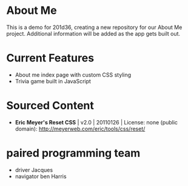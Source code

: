 # About Me
This is a demo for 201d36, creating a new repository for our About Me project. Additional information will be added as the app gets built out.

# Current Features
* About me index page with custom CSS styling
* Trivia game built in JavaScript

# Sourced Content
* **Eric Meyer's Reset CSS** | v2.0 | 20110126 | License: none (public domain): http://meyerweb.com/eric/tools/css/reset/

# paired programming team
* driver Jacques
* navigator ben Harris 